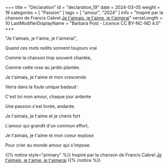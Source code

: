 +++
title = "Déclaration"
id = "declaration_19"
date = 2024-03-05
weight = 19
categories = [ "Passion" ]
tags = [ "amour", "2024" ]
info = "Inspiré par la chanson de Francis Cabrel [Je t'aimais, je t'aime, je t'aimerai](https://www.google.com/search?q=je+t%27aimais+je+t%27aime+je+t%27aimerai)"
verseLength = 10
LastModifierDisplayName = "Barbara Post - Licence CC BY-NC-ND 4.0"
+++

"Je t'aimais, je t'aime, je t'aimerai",

Quand ces mots redits sonnent toujours vrai

Comme la chanson trop souvent chantée,

Comme cette rose au jardin plantée.

Je t'aimais, je t'aime et mon crescendo

Verra dans la foule unique badaud :

C'est toi mon amour, chaque jour ardente

Une passion s'est livrée, andante.

Je t'aimais, je t'aime et je chéris fort

L'amour qui grandit d'un commun effort,

Je t'aimais, je t'aime et mon coeur explose

Pour crier au monde amour qui s'impose.

{{% notice style="primary" %}}
Inspiré par la chanson de Francis Cabrel [Je t'aimais, je t'aime, je t'aimerai](https://www.google.com/search?q=je+t%27aimais+je+t%27aime+je+t%27aimerai)
{{% /notice %}}
